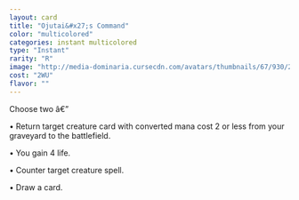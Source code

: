 ```yaml
---
layout: card
title: "Ojutai&#x27;s Command"
color: "multicolored"
categories: instant multicolored
type: "Instant"
rarity: "R"
image: "http://media-dominaria.cursecdn.com/avatars/thumbnails/67/930/200/283/635609742731065396.png"
cost: "2WU"
flavor: ""
---
```


Choose two â€”

&bull; Return target creature card with converted mana cost 2 or less from your graveyard to the battlefield.

&bull; You gain 4 life.

&bull; Counter target creature spell.

&bull; Draw a card.
